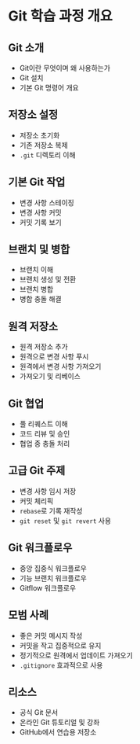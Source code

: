 # Git 학습 과정 개요

## Git 소개
- Git이란 무엇이며 왜 사용하는가  
- Git 설치  
- 기본 Git 명령어 개요  

## 저장소 설정
- 저장소 초기화  
- 기존 저장소 복제  
- `.git` 디렉토리 이해  

## 기본 Git 작업
- 변경 사항 스테이징  
- 변경 사항 커밋  
- 커밋 기록 보기  

## 브랜치 및 병합
- 브랜치 이해  
- 브랜치 생성 및 전환  
- 브랜치 병합  
- 병합 충돌 해결  

## 원격 저장소
- 원격 저장소 추가  
- 원격으로 변경 사항 푸시  
- 원격에서 변경 사항 가져오기  
- 가져오기 및 리베이스  

## Git 협업
- 풀 리퀘스트 이해  
- 코드 리뷰 및 승인  
- 협업 중 충돌 처리  

## 고급 Git 주제
- 변경 사항 임시 저장  
- 커밋 체리픽  
- `rebase`로 기록 재작성  
- `git reset` 및 `git revert` 사용  

## Git 워크플로우
- 중앙 집중식 워크플로우  
- 기능 브랜치 워크플로우  
- Gitflow 워크플로우  

## 모범 사례
- 좋은 커밋 메시지 작성  
- 커밋을 작고 집중적으로 유지  
- 정기적으로 원격에서 업데이트 가져오기  
- `.gitignore` 효과적으로 사용  

## 리소스
- 공식 Git 문서  
- 온라인 Git 튜토리얼 및 강좌  
- GitHub에서 연습용 저장소  
